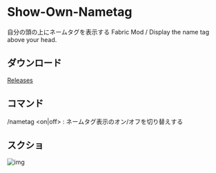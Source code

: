 # Show-Own-Nametag
自分の頭の上にネームタグを表示する Fabric Mod / Display the name tag above your head.

## ダウンロード
[Releases](https://github.com/SimplyRin/Show-Own-Nametag/releases)

## コマンド
/nametag <on|off> : ネームタグ表示のオン/オフを切り替えする

## スクショ
![img](https://i.gyazo.com/4597b077e13995d5d149afeec5716941.png)
